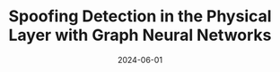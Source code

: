 ---
title: "Spoofing Detection in the Physical Layer with Graph Neural Networks"
collection: Publications
# permalink: /publication/2015-10-01-paper-title-number-3
# excerpt: 'This paper is about the number 3. The number 4 is left for future work.'
date: 2024-06-01
venue: 'IEEE Vehicular Technology Conference (VTC2024-Spring)'
paperurl: 'https://arxiv.org/abs/2401.08220'
citation: 'Tien Ngoc Ha, Daniel Romero, &quot;Spoofing Detection in the Physical Layer with Graph Neural Networks&quot;, <i>IEEE Vehicular Technology Conference</i>, Jun. 2024.'
---